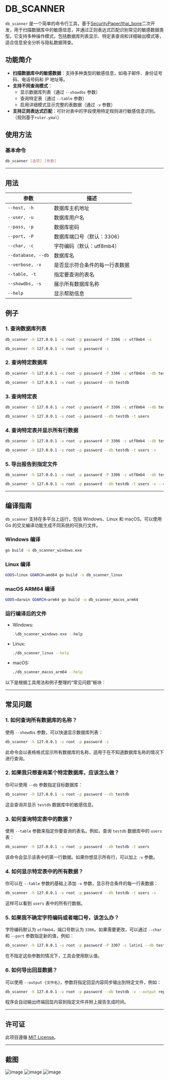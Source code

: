 # DB_SCANNER

`db_scanner` 是一个简单的命令行工具，基于[SecurityPaper/thai_bone](https://github.com/SecurityPaper/thai_bone/)二次开发，用于扫描数据库中的敏感信息，并通过正则表达式匹配识别常见的敏感数据类型。它支持多种操作模式，包括数据库列表显示、特定表查询和详细输出模式等，适合信息安全分析与隐私数据筛查。

## 功能简介

- **扫描数据库中的敏感数据**：支持多种类型的敏感信息，如电子邮件、身份证号码、电话号码和 IP 地址等。
- **支持不同查询模式**：
  - 显示数据库列表（通过 `--showdbs` 参数）
  - 查询特定表（通过 `--table` 参数）
  - 启用详细模式显示完整的表数据（通过 `-v` 参数）
- **支持正则表达式匹配**：可针对表中的字段使用特定规则进行敏感信息识别。（规则基于`ruler.ymal`）

## 使用方法

### 基本命令

```bash
db_scanner [选项] [参数]
```

---

## **用法**

| 参数                  | 描述                               |
|-----------------------|------------------------------------|
| `--host, -h`          | 数据库主机地址                     |
| `--user, -u`          | 数据库用户名                       |
| `--pass, -p`          | 数据库密码                         |
| `--port, -P`          | 数据库端口号（默认：3306）         |
| `--char, -c`          | 字符编码（默认：utf8mb4）          |
| `--database, --db`    | 数据库名                           |
| `--verbose, -v`       | 是否显示符合条件的每一行表数据     |
| `--table, -t`         | 指定要查询的表名                   |
| `--showdbs, -s`       | 展示所有数据库名称                 |
| `--help`              | 显示帮助信息                       |

## **例子**

### 1. 查询数据库列表

```bash
db_scanner -h 127.0.0.1 -u root -p password -P 3306 -c utf8mb4 -s
```
```bash
db_scanner -h 127.0.0.1 -u root -p password -s
```

### 2. 查询特定数据库

```bash
db_scanner -h 127.0.0.1 -u root -p password -P 3306 -c utf8mb4 --db testdb
```
```bash
db_scanner -h 127.0.0.1 -u root -p password --db testdb
```

### 3. 查询特定表

```bash
db_scanner -h 127.0.0.1 -u root -p password -P 3306 -c utf8mb4 --db testdb -t users
```
```bash
db_scanner -h 127.0.0.1 -u root -p password --db testdb -t users
```

### 4. 查询特定表并显示所有行数据

```bash
db_scanner -h 127.0.0.1 -u root -p password -P 3306 -c utf8mb4 --db testdb -t users -v
```
```bash
db_scanner -h 127.0.0.1 -u root -p password --db testdb -t users -v
```
### 5. 导出报告到指定文件

```bash
db_scanner -h 127.0.0.1 -u root -p password -P 3306 -c utf8mb4 --db testdb -t users -v --output report.txt
```
```bash
db_scanner -h 127.0.0.1 -u root -p password --db testdb -t users -v --output report.txt
```

---

## 编译指南

`db_scanner` 支持在多平台上运行，包括 Windows、Linux 和 macOS。可以使用 Go 的交叉编译功能生成不同系统的可执行文件。

### Windows 编译

```bash
go build -o db_scanner_windows.exe
```

### Linux 编译

```bash
GOOS=linux GOARCH=amd64 go build -o db_scanner_linux
```

### macOS ARM64 编译

```bash
GOOS=darwin GOARCH=arm64 go build -o db_scanner_macos_arm64
```

### 运行编译后的文件

- Windows:
  ```powershell
  .\db_scanner_windows.exe --help
  ```
- Linux:
  ```bash
  ./db_scanner_linux --help
  ```
- macOS:
  ```bash
  ./db_scanner_macos_arm64 --help
  ```

以下是根据工具用法和例子整理的“常见问题”板块：

---

## **常见问题**

### 1. 如何查询所有数据库的名称？

使用 `--showdbs` 参数，可以快速显示数据库列表：
```bash
db_scanner -h 127.0.0.1 -u root -p password -s
```
此命令会以表格格式显示所有数据库的名称，适用于在不知道数据库名称的情况下进行查询。

### 2. 如果我只想查询某个特定数据库，应该怎么做？

你可以使用 `--db` 参数指定目标数据库：
```bash
db_scanner -h 127.0.0.1 -u root -p password --db testdb
```
这会查询并显示 `testdb` 数据库中的敏感信息。

### 3. 如何查询特定表中的数据？

使用 `--table` 参数来指定你要查询的表名。例如，查询 `testdb` 数据库中的 `users` 表：
```bash
db_scanner -h 127.0.0.1 -u root -p password --db testdb -t users
```
该命令会显示该表中的第一行数据。如果你想显示所有行，可以加上 `-v` 参数。

### 4. 如何显示特定表中的所有数据？

你可以在 `--table` 参数的基础上添加 `-v` 参数，显示符合条件的每一行表数据：
```bash
db_scanner -h 127.0.0.1 -u root -p password --db testdb -t users -v
```
这样可以看到 `users` 表中的所有行数据。

### 5. 如果我不确定字符编码或者端口号，该怎么办？

字符编码默认为 `utf8mb4`，端口号默认为 `3306`。如果需要更改，可以通过 `--char` 和 `--port` 参数指定新的值，例如：
```bash
db_scanner -h 127.0.0.1 -u root -p password -P 3307 -c latin1 --db testdb
```
在不指定这些参数的情况下，工具会使用默认值。

### 6. 如何导出回显数据？

可以使用 `--output {文件名}`，参数将指定回显内容同步输出到特定文件，例如：

```bash
db_scanner -h 127.0.0.1 -u root -p password --db testdb -v --output report.txt
```

程序会自动输出终端回显内容到指定文件并附上报告生成时间。

---


## 许可证

此项目遵循 [MIT License](LICENSE)。

---

## 截图
![image](https://github.com/user-attachments/assets/7bd59f56-b001-469b-a8b5-ede1423d8eff)
![image](https://github.com/user-attachments/assets/db13e5d1-cbd2-4c4e-90db-f01b309c86c2)
![image](https://github.com/user-attachments/assets/8fb9f1d8-c903-43a5-bd05-50a54952f092)



